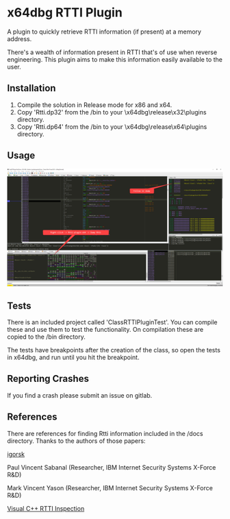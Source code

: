# x64dbg RTTI Plugin

A plugin to quickly retrieve RTTI information (if present) at a memory address.

There's a wealth of information present in RTTI that's of use when reverse engineering.  This plugin aims to make this information easily available to the user.

## Installation
1. Compile the solution in Release mode for x86 and x64.
2. Copy 'Rtti.dp32' from the /bin to your \x64dbg\release\x32\plugins directory.
3. Copy 'Rtti.dp64' from the /bin to your \x64dbg\release\x64\plugins directory.

## Usage

![Rtti Usage image](images/Rtti.jpg)

## Tests
There is an included project called 'ClassRTTIPluginTest'.  You can compile these and use them to test the functionality.  On compilation these are copied to the /bin directory.

The tests have breakpoints after the creation of the class, so open the tests in x64dbg, and run until you hit the breakpoint.

## Reporting Crashes

If you find a crash please submit an issue on gitlab.

## References
There are references for finding Rtti information included in the /docs directory.  Thanks to the authors of those papers:

[igorsk](http://www.openrce.org/profile/view/igorsk)

Paul Vincent Sabanal (Researcher, IBM Internet Security Systems X-Force R&D)

Mark Vincent Yason (Researcher, IBM Internet Security Systems X-Force R&D)

[Visual C++ RTTI Inspection](https://blog.quarkslab.com/visual-c-rtti-inspection.html)